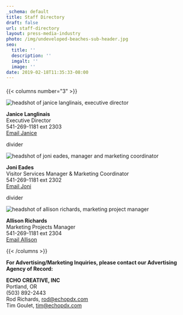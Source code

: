 ```yaml
---
_schema: default
title: Staff Directory
draft: false
url: staff-directory
layout: press-media-industry
photo: /img/undeveloped-beaches-sub-header.jpg
seo:
  title: ''
  description: ''
  imgalt: ''
  image: ''
date: 2019-02-18T11:35:33-08:00
---
```

####

{{< columns number="3" >}}

![headshot of janice langlinais, executive director](/img/janice-langlinais-staff.jpg)

<p></p>

**Janice Langlinais**<br>Executive Director<br>541-269-1181 ext 2303<br>[Email Janice](mailto:janice@oregonsadventurecoast.com)

divider

![headshot of joni eades, manager and marketing coordinator](/img/joni-eades-staff.jpg)

<p></p>

**Joni Eades**<br>Visitor Services Manager & Marketing Coordinator<br>541-269-1181 ext 2302<br>[Email Joni](mailto:joni@oregonsadventurecoast.com)

divider

![headshot of allison richards, marketing project manager](/img/allison-richards-staff.jpg)

<p></p>

**Allison Richards**<br>Marketing Projects Manager<br>541-269-1181 ext 2304<br>[Email Allison](mailto:allison@oregonsadventurecoast.com)

{{< /columns >}}



**For Advertising/Marketing Inquiries, please contact our Advertising Agency of Record:**

**ECHO CREATIVE, INC**<br>Portland, OR<br>(503) 892-2443<br>Rod Richards, [rod@echopdx.com](mailto:rod@echopdx.com)<br>Tim Goulet, [tim@echopdx.com](mailto:tim@echopdx.com)